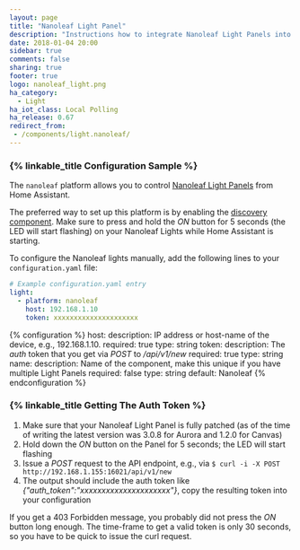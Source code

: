 ```yaml
---
layout: page
title: "Nanoleaf Light Panel"
description: "Instructions how to integrate Nanoleaf Light Panels into Home Assistant."
date: 2018-01-04 20:00
sidebar: true
comments: false
sharing: true
footer: true
logo: nanoleaf_light.png
ha_category:
  - Light
ha_iot_class: Local Polling
ha_release: 0.67
redirect_from:
 - /components/light.nanoleaf/
---
```


### {% linkable_title Configuration Sample %}

The `nanoleaf` platform allows you to control [Nanoleaf Light Panels](https://nanoleaf.me) from Home Assistant.

The preferred way to set up this platform is by enabling the [discovery component](/components/discovery/). Make sure to press and hold the *ON* button for 5 seconds (the LED will start flashing) on your Nanoleaf Lights while Home Assistant is starting.

To configure the Nanoleaf lights manually, add the following lines to your `configuration.yaml` file:

```yaml
# Example configuration.yaml entry
light:
  - platform: nanoleaf
    host: 192.168.1.10
    token: xxxxxxxxxxxxxxxxxxxxx
```

{% configuration %}
host:
  description: IP address or host-name of the device, e.g., 192.168.1.10.
  required: true
  type: string
token:
  description: The *auth* token that you get via *POST* to */api/v1/new*
  required: true
  type: string
name:
  description: Name of the component, make this unique if you have multiple Light Panels
  required: false
  type: string
  default: Nanoleaf
{% endconfiguration %}

### {% linkable_title Getting The Auth Token %}

1. Make sure that your Nanoleaf Light Panel is fully patched (as of the time of writing the latest version was 3.0.8 for Aurora and 1.2.0 for Canvas)
2. Hold down the *ON* button on the Panel for 5 seconds; the LED will start flashing
3. Issue a *POST* request to the API endpoint, e.g., via `$ curl -i -X POST http://192.168.1.155:16021/api/v1/new`
4. The output should include the auth token like *{"auth_token":"xxxxxxxxxxxxxxxxxxxxx"}*, copy the resulting token into your configuration

If you get a 403 Forbidden message, you probably did not press the *ON* button long enough. The time-frame to get a valid token is only 30 seconds, so you have to be quick to issue the curl request.
